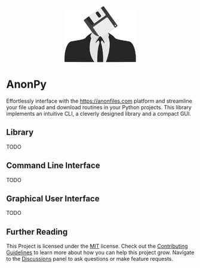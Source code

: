 <div style="text-align: center">
  <a href="https://github.com/advanced-systems/anonpy" title="Project Logo">
    <img height="150" style="margin-top:15px" src="https://raw.githubusercontent.com/advanced-systems/anonpy/master/logo.svg">
  </a>
</div>

# AnonPy

Effortlessly interface with the https://anonfiles.com platform and streamline your
file upload and download routines in your Python projects. This library implements
an intuitive CLI, a cleverly designed library and a compact GUI.

## Library

TODO

## Command Line Interface

TODO

## Graphical User Interface

TODO

## Further Reading

This Project is licensed under the [MIT](https://github.com/advanced-systems/anonpy/master/LICENSE) license.
Check out the [Contributing Guidelines](https://github.com/advanced-systems/anonpy/master/CONTRIBUTING.md)
to learn more about how you can help this project grow.
Navigate to the [Discussions](https://github.com/Advanced-Systems/anonpy/discussions)
panel to ask questions or make feature requests.

